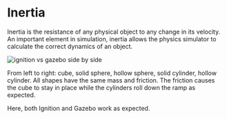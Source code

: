 # Inertia

Inertia is the resistance of any physical object to any change in its velocity. An important element in simulation, inertia allows the physics simulator to calculate the correct dynamics of an object.

![ignition vs gazebo side by side](media/inertia_sxs.gif)

From left to right: cube, solid sphere, hollow sphere, solid cylinder, hollow cylinder. All shapes have the same mass and friction. The friction causes the cube to stay in place while the cylinders roll down the ramp as expected.

Here, both Ignition and Gazebo work as expected.